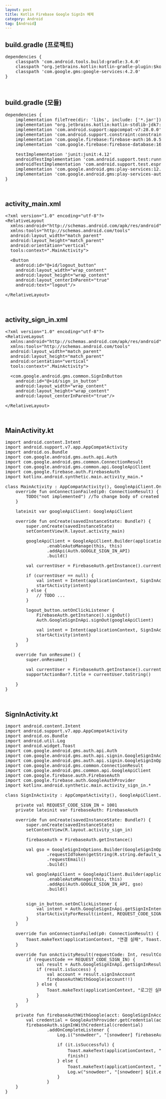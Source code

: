 ```yaml
---
layout: post
title: Kotlin Firebase Google SignIn 예제
category: Android
tag: [Android]
---
```


## build.gradle (프로젝트)

<pre class="prettyprint">
dependencies {
    classpath 'com.android.tools.build:gradle:3.4.0'
    classpath "org.jetbrains.kotlin:kotlin-gradle-plugin:$kotlin_version"
    classpath 'com.google.gms:google-services:4.2.0'
}
</pre>

<br>

## build.gradle (모듈)

<pre class="prettyprint">
dependencies {
    implementation fileTree(dir: 'libs', include: ['*.jar'])
    implementation "org.jetbrains.kotlin:kotlin-stdlib-jdk7:$kotlin_version"
    implementation 'com.android.support:appcompat-v7:28.0.0'
    implementation 'com.android.support.constraint:constraint-layout:1.1.3'
    implementation 'com.google.firebase:firebase-auth:16.0.5'
    implementation 'com.google.firebase:firebase-database:16.0.4'

    testImplementation 'junit:junit:4.12'
    androidTestImplementation 'com.android.support.test:runner:1.0.2'
    androidTestImplementation 'com.android.support.test.espresso:espresso-core:3.0.2'
    implementation 'com.google.android.gms:play-services:12.0.1'
    implementation 'com.google.android.gms:play-services-auth:16.0.1'
}
</pre>

<br>

## activity_main.xml

<pre class="prettyprint">
&lt;?xml version="1.0" encoding="utf-8"?&gt;
&lt;RelativeLayout
  xmlns:android="http://schemas.android.com/apk/res/android"
  xmlns:tools="http://schemas.android.com/tools"
  android:layout_width="match_parent"
  android:layout_height="match_parent"
  android:orientation="vertical"
  tools:context=".MainActivity"&gt;

  &lt;Button
    android:id="@+id/logout_button"
    android:layout_width="wrap_content"
    android:layout_height="wrap_content"
    android:layout_centerInParent="true"
    android:text="logout"/&gt;

&lt;/RelativeLayout&gt;
</pre>

<br>

## activity_sign_in.xml

<pre class="prettyprint">
&lt;?xml version="1.0" encoding="utf-8"?&gt;
&lt;RelativeLayout
  xmlns:android="http://schemas.android.com/apk/res/android"
  xmlns:tools="http://schemas.android.com/tools"
  android:layout_width="match_parent"
  android:layout_height="match_parent"
  android:orientation="vertical"
  tools:context=".MainActivity"&gt;

  &lt;com.google.android.gms.common.SignInButton
    android:id="@+id/sign_in_button"
    android:layout_width="wrap_content"
    android:layout_height="wrap_content"
    android:layout_centerInParent="true"/&gt;

&lt;/RelativeLayout&gt;
</pre>

<br>

## MainActivity.kt

<pre class="prettyprint">
import android.content.Intent
import android.support.v7.app.AppCompatActivity
import android.os.Bundle
import com.google.android.gms.auth.api.Auth
import com.google.android.gms.common.ConnectionResult
import com.google.android.gms.common.api.GoogleApiClient
import com.google.firebase.auth.FirebaseAuth
import kotlinx.android.synthetic.main.activity_main.*

class MainActivity : AppCompatActivity(), GoogleApiClient.OnConnectionFailedListener {
    override fun onConnectionFailed(p0: ConnectionResult) {
        TODO("not implemented") //To change body of created functions use File | Settings | File Templates.
    }

    lateinit var googleApiClient: GoogleApiClient

    override fun onCreate(savedInstanceState: Bundle?) {
        super.onCreate(savedInstanceState)
        setContentView(R.layout.activity_main)

        googleApiClient = GoogleApiClient.Builder(applicationContext)
                .enableAutoManage(this, this)
                .addApi(Auth.GOOGLE_SIGN_IN_API)
                .build()

        val currentUser = FirebaseAuth.getInstance().currentUser

        if (currentUser == null) {
            val intent = Intent(applicationContext, SignInActivity::class.java)
            startActivity(intent)
        } else {
            // TODO ...
        }

        logout_button.setOnClickListener {
            FirebaseAuth.getInstance().signOut()
            Auth.GoogleSignInApi.signOut(googleApiClient)

            val intent = Intent(applicationContext, SignInActivity::class.java)
            startActivity(intent)
        }
    }

    override fun onResume() {
        super.onResume()

        val currentUser = FirebaseAuth.getInstance().currentUser
        supportActionBar?.title = currentUser.toString()

    }
}
</pre>

<br>

## SignInActivity.kt

<pre class="prettyprint">
import android.content.Intent
import android.support.v7.app.AppCompatActivity
import android.os.Bundle
import android.util.Log
import android.widget.Toast
import com.google.android.gms.auth.api.Auth
import com.google.android.gms.auth.api.signin.GoogleSignInAccount
import com.google.android.gms.auth.api.signin.GoogleSignInOptions
import com.google.android.gms.common.ConnectionResult
import com.google.android.gms.common.api.GoogleApiClient
import com.google.firebase.auth.FirebaseAuth
import com.google.firebase.auth.GoogleAuthProvider
import kotlinx.android.synthetic.main.activity_sign_in.*

class SignInActivity : AppCompatActivity(), GoogleApiClient.OnConnectionFailedListener {

    private val REQUEST_CODE_SIGN_IN = 1001
    private lateinit var firebaseAuth: FirebaseAuth

    override fun onCreate(savedInstanceState: Bundle?) {
        super.onCreate(savedInstanceState)
        setContentView(R.layout.activity_sign_in)

        firebaseAuth = FirebaseAuth.getInstance()

        val gso = GoogleSignInOptions.Builder(GoogleSignInOptions.DEFAULT_SIGN_IN)
                .requestIdToken(getString(R.string.default_web_client_id))
                .requestEmail()
                .build()

        val googleApiClient = GoogleApiClient.Builder(applicationContext)
                .enableAutoManage(this, this)
                .addApi(Auth.GOOGLE_SIGN_IN_API, gso)
                .build()


        sign_in_button.setOnClickListener {
            val intent = Auth.GoogleSignInApi.getSignInIntent(googleApiClient)
            startActivityForResult(intent, REQUEST_CODE_SIGN_IN)
        }
    }

    override fun onConnectionFailed(p0: ConnectionResult) {
        Toast.makeText(applicationContext, "연결 실패", Toast.LENGTH_SHORT).show()
    }

    override fun onActivityResult(requestCode: Int, resultCode: Int, data: Intent?) {
        if (requestCode == REQUEST_CODE_SIGN_IN) {
            val result = Auth.GoogleSignInApi.getSignInResultFromIntent(data)
            if (result.isSuccess) {
                val account = result.signInAccount
                firebaseAuthWithGoogle(account!!)
            } else {
                Toast.makeText(applicationContext, "로그인 실패", Toast.LENGTH_SHORT).show()
            }
        }
    }

    private fun firebaseAuthWithGoogle(acct: GoogleSignInAccount) {
        val credential = GoogleAuthProvider.getCredential(acct.idToken, null)
        firebaseAuth.signInWithCredential(credential)
                .addOnCompleteListener {
                    Log.i("snowdeer", "[snowdeer] firebaseAuthWithGoogle - OnComplete()")

                    if (it.isSuccessful) {
                        Toast.makeText(applicationContext, "인증 성공", Toast.LENGTH_SHORT).show()
                        finish()
                    } else {
                        Toast.makeText(applicationContext, "인증 실패", Toast.LENGTH_SHORT).show()
                        Log.w("snowdeer", "[snowdeer] ${it.exception}")
                    }
                }
    }
}
</pre>